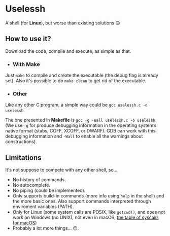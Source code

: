 # Uselessh
A shell (for **Linux**), but worse than existing solutions 🙃

## How to use it?
Download the code, compile and execute, as simple as that.

- ### With Make
Just `make` to compile and create the executable (the debug flag is already set). Also it's possible to do `make clean` to get rid of the executable.

- ### Other
Like any other C program, a simple way could be `gcc uselessh.c -o uselessh`.

The one presented in **Makefile** is `gcc -g -Wall uselessh.c -o uselessh`. (We use `-g` for produce debugging information in the operating system’s native format (stabs, COFF, XCOFF, or DWARF). GDB can work with this debugging information and `-Wall` to enable all the warnings about constructions).


## Limitations
It's not suppose to compete with any other shell, so...

- No history of commands.
- No autocomplete.
- No piping (could be implemented).
- Only supports build-in commands (more info using `help` in the shell) and the more basic ones. Also support commands interpreted through enviroment variables (PATH).
- Only for Linux (some system calls are POSIX, like `getcwd()`, and does not work on Windows (no UNIX), not even in macOS, [the table of syscalls for macOS](https://opensource.apple.com/source/xnu/xnu-6153.61.1/bsd/kern/syscalls.master.auto.html))
- Probably a lot more things... 😒.
